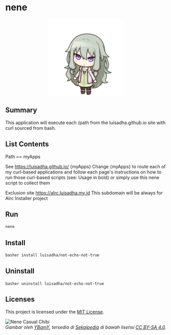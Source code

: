 # nene

<p align="center">
  <img src="./nene_chibi.png" alt="welcome">
</p>

## Summary

This application will execute each /path from the luisadha.github.io site with curl sourced from bash.

## List Contents

Path == myApps

See https://luisadha.github.io/ {myApps} Change {myApps} to route each of my curl-based applications and follow each page's instructions on how to run those curl-based scripts (see: Usage in bold) or simply use this nene script to collect them

Exclusion site https://alrc.luisadha.my.id This subdomain will be always for Alrc Installer project

## Run
```sh
nene
```
## Install 
```sh
basher install luisadha/not-echo-not-true
```
## Uninstall
```
basher uninstall luisadha/not-echo-not-true
```

## Licenses

This project is licensed under the [MIT License](LICENSE).

![Nene Casual Chibi](https://sekaipedia.org/w/images/7/7a/Nene_Casual_chibi.png)  
*Gambar oleh [YBamY](https://sekaipedia.org/wiki/User:YBamY), tersedia di [Sekaipedia](https://sekaipedia.org/wiki/Main_Page) di bawah lisensi [CC BY-SA 4.0](https://creativecommons.org/licenses/by-sa/4.0/).*
